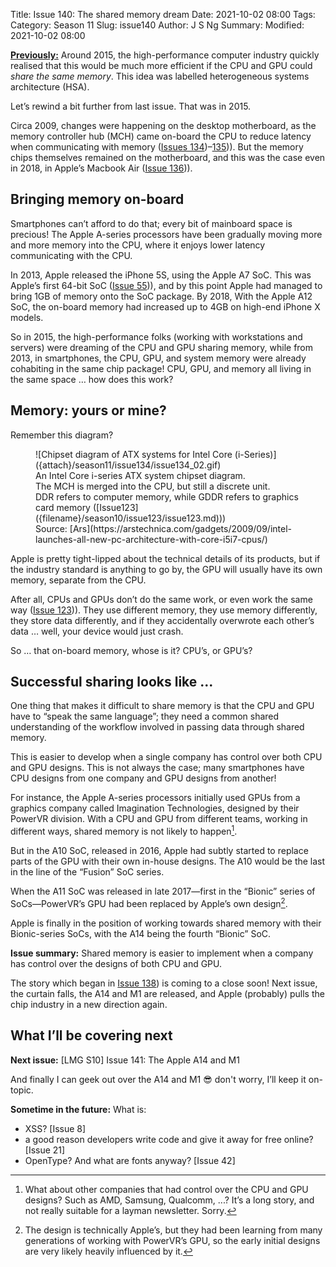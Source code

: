 Title: Issue 140: The shared memory dream
Date: 2021-10-02 08:00
Tags: 
Category: Season 11
Slug: issue140
Author: J S Ng
Summary: 
Modified: 2021-10-02 08:00

[**Previously:**](https://buttondown.email/laymansguide/archive/) Around 2015, the high-performance computer industry quickly realised that this would be much more efficient if the CPU and GPU could *share the same memory*. This idea was labelled heterogeneous systems architecture (HSA).

Let’s rewind a bit further from last issue. That was in 2015.

Circa 2009, changes were happening on the desktop motherboard, as the memory controller hub (MCH) came on-board the CPU to reduce latency when communicating with memory ([Issues 134]({filename}/season11/issue134/issue134.md))–[135]({filename}/season11/issue135/issue135.md))). But the memory chips themselves remained on the motherboard, and this was the case even in 2018, in Apple’s Macbook Air ([Issue 136]({filename}/season11/issue136/issue136.md))).

## Bringing memory on-board

Smartphones can’t afford to do that; every bit of mainboard space is precious! The Apple A-series processors have been gradually moving more and more memory into the CPU, where it enjoys lower latency communicating with the CPU.

In 2013, Apple released the iPhone 5S, using the Apple A7 SoC. This was Apple’s first 64-bit SoC ([Issue 55]({filename}/season05/issue055/issue055.md))), and by this point Apple had managed to bring 1GB of memory onto the SoC package. By 2018, With the Apple A12 SoC, the on-board memory had increased up to 4GB on high-end iPhone X models.

So in 2015, the high-performance folks (working with workstations and servers) were dreaming of the CPU and GPU sharing memory, while from 2013, in smartphones, the CPU, GPU, and system memory were already cohabiting in the same chip package! CPU, GPU, and memory all living in the same space … how does this work?

## Memory: yours or mine?

Remember this diagram?

<figure>
    ![Chipset diagram of ATX systems for Intel Core (i-Series)]({attach}/season11/issue134/issue134_02.gif)
    <figcaption>An Intel Core i-series ATX system chipset diagram.<br />The MCH is merged into the CPU, but still a discrete unit.<br />DDR refers to computer memory, while GDDR refers to graphics card memory ([Issue123]({filename}/season10/issue123/issue123.md)))<br />Source: [Ars](https://arstechnica.com/gadgets/2009/09/intel-launches-all-new-pc-architecture-with-core-i5i7-cpus/)</figcaption>    
</figure>

Apple is pretty tight-lipped about the technical details of its products, but if the industry standard is anything to go by, the GPU will usually have its own memory, separate from the CPU.

After all, CPUs and GPUs don’t do the same work, or even work the same way ([Issue 123]({filename}/season10/issue123/issue123.md))). They use different memory, they use memory differently, they store data differently, and if they accidentally overwrote each other’s data … well, your device would just crash.

So … that on-board memory, whose is it? CPU’s, or GPU’s?

## Successful sharing looks like ...

One thing that makes it difficult to share memory is that the CPU and GPU have to “speak the same language”; they need a common shared understanding of the workflow involved in passing data through shared memory.

This is easier to develop when a single company has control over both CPU and GPU designs. This is not always the case; many smartphones have CPU designs from one company and GPU designs from another!

For instance, the Apple A-series processors initially used GPUs from a graphics company called Imagination Technologies, designed by their PowerVR division. With a CPU and GPU from different teams, working in different ways, shared memory is not likely to happen[^1].

[^1]: What about other companies that had control over the CPU and GPU designs? Such as AMD, Samsung, Qualcomm, ...? It’s a long story, and not really suitable for a layman newsletter. Sorry.

But in the A10 SoC, released in 2016, Apple had subtly started to replace parts of the GPU with their own in-house designs. The A10 would be the last in the line of the “Fusion” SoC series.

When the A11 SoC was released in late 2017—first in the “Bionic” series of SoCs—PowerVR’s GPU had been replaced by Apple’s own design[^2].

[^2]: The design is technically Apple’s, but they had been learning from many generations of working with PowerVR’s GPU, so the early initial designs are very likely heavily influenced by it.

Apple is finally in the position of working towards shared memory with their Bionic-series SoCs, with the A14 being the fourth “Bionic” SoC.

**Issue summary:** Shared memory is easier to implement when a company has control over the designs of both CPU and GPU.

The story which began in [Issue 138]({filename}/season11/issue138/issue138.md)) is coming to a close soon! Next issue, the curtain falls, the A14 and M1 are released, and Apple (probably) pulls the chip industry in a new direction again.

## What I’ll be covering next

**Next issue:** [LMG S10] Issue 141: The Apple A14 and M1

And finally I can geek out over the A14 and M1 😎 don't worry, I’ll keep it on-topic.

**Sometime in the future:** What is:

- XSS? [Issue 8]
- a good reason developers write code and give it away for free online? [Issue 21]
- OpenType? And what are fonts anyway? [Issue 42]
